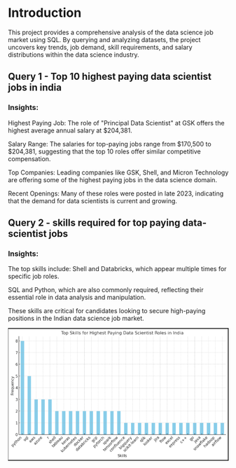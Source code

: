 # Introduction
This project provides a comprehensive analysis of the data science job market using SQL. By querying and analyzing datasets, the project uncovers key trends, job demand, skill requirements, and salary distributions within the data science industry.

## Query 1 - Top 10 highest paying data scientist jobs in india 
### Insights:
Highest Paying Job: The role of "Principal Data Scientist" at GSK offers the highest average annual salary at $204,381.

Salary Range: The salaries for top-paying jobs range from $170,500 to $204,381, suggesting that the top 10 roles offer similar competitive compensation.

Top Companies: Leading companies like GSK, Shell, and Micron Technology are offering some of the highest paying jobs in the data science domain.

Recent Openings: Many of these roles were posted in late 2023, indicating that the demand for data scientists is current and growing.

## Query 2 - skills required for top paying data-scientist jobs
### Insights: 
The top skills include:
Shell and Databricks, which appear multiple times for specific job roles.

SQL and Python, which are also commonly required, reflecting their essential role in data analysis and manipulation.

These skills are critical for candidates looking to secure high-paying positions in the Indian data science job market.

![Top skills required:](assets/top_skills.png)
